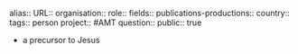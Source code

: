 alias::
URL::
organisation::
role::
fields::
publications-productions:: 
country::
tags:: person
project:: #AMT 
question::
public:: true

- a precursor to Jesus